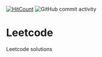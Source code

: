 [![HitCount](http://hits.dwyl.com/vsuraj3/vsuraj3/Leetcode.svg)](http://hits.dwyl.com/vsuraj3/vsuraj3/Leetcode)
![GitHub commit activity](https://img.shields.io/github/commit-activity/m/vsuraj3/Leetcode?logo=GitHub&style=plastic)
# Leetcode
Leetcode solutions
